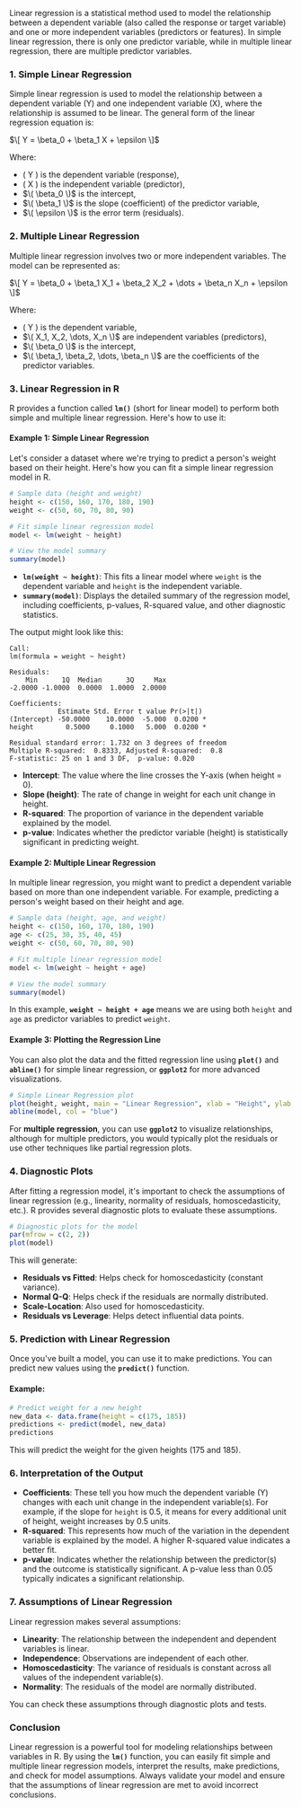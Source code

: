 Linear regression is a statistical method used to model the relationship between a dependent variable (also called the response or target variable) and one or more independent variables (predictors or features). In simple linear regression, there is only one predictor variable, while in multiple linear regression, there are multiple predictor variables.

### 1. **Simple Linear Regression**

Simple linear regression is used to model the relationship between a dependent variable \(Y\) and one independent variable \(X\), where the relationship is assumed to be linear. The general form of the linear regression equation is:

$\[
Y = \beta_0 + \beta_1 X + \epsilon
\]$

Where:
- \( Y \) is the dependent variable (response),
- \( X \) is the independent variable (predictor),
- $\( \beta_0 \)$ is the intercept,
- $\( \beta_1 \)$ is the slope (coefficient) of the predictor variable,
- $\( \epsilon \)$ is the error term (residuals).

### 2. **Multiple Linear Regression**

Multiple linear regression involves two or more independent variables. The model can be represented as:

$\[
Y = \beta_0 + \beta_1 X_1 + \beta_2 X_2 + \dots + \beta_n X_n + \epsilon
\]$

Where:
- \( Y \) is the dependent variable,
- $\( X_1, X_2, \dots, X_n \)$ are independent variables (predictors),
- $\( \beta_0 \)$ is the intercept,
- $\( \beta_1, \beta_2, \dots, \beta_n \)$ are the coefficients of the predictor variables.

### 3. **Linear Regression in R**

R provides a function called **`lm()`** (short for linear model) to perform both simple and multiple linear regression. Here's how to use it:

#### **Example 1: Simple Linear Regression**

Let's consider a dataset where we're trying to predict a person's weight based on their height. Here's how you can fit a simple linear regression model in R.

```r
# Sample data (height and weight)
height <- c(150, 160, 170, 180, 190)
weight <- c(50, 60, 70, 80, 90)

# Fit simple linear regression model
model <- lm(weight ~ height)

# View the model summary
summary(model)
```

- **`lm(weight ~ height)`**: This fits a linear model where `weight` is the dependent variable and `height` is the independent variable.
- **`summary(model)`**: Displays the detailed summary of the regression model, including coefficients, p-values, R-squared value, and other diagnostic statistics.

The output might look like this:

```
Call:
lm(formula = weight ~ height)

Residuals:
    Min      1Q  Median      3Q     Max 
-2.0000 -1.0000  0.0000  1.0000  2.0000 

Coefficients:
            Estimate Std. Error t value Pr(>|t|)  
(Intercept) -50.0000    10.0000  -5.000  0.0200 *
height        0.5000     0.1000   5.000  0.0200 *

Residual standard error: 1.732 on 3 degrees of freedom
Multiple R-squared:  0.8333, Adjusted R-squared:  0.8
F-statistic: 25 on 1 and 3 DF,  p-value: 0.020
```

- **Intercept**: The value where the line crosses the Y-axis (when height = 0).
- **Slope (height)**: The rate of change in weight for each unit change in height.
- **R-squared**: The proportion of variance in the dependent variable explained by the model.
- **p-value**: Indicates whether the predictor variable (height) is statistically significant in predicting weight.

#### **Example 2: Multiple Linear Regression**

In multiple linear regression, you might want to predict a dependent variable based on more than one independent variable. For example, predicting a person's weight based on their height and age.

```r
# Sample data (height, age, and weight)
height <- c(150, 160, 170, 180, 190)
age <- c(25, 30, 35, 40, 45)
weight <- c(50, 60, 70, 80, 90)

# Fit multiple linear regression model
model <- lm(weight ~ height + age)

# View the model summary
summary(model)
```

In this example, **`weight ~ height + age`** means we are using both `height` and `age` as predictor variables to predict `weight`.

#### **Example 3: Plotting the Regression Line**

You can also plot the data and the fitted regression line using **`plot()`** and **`abline()`** for simple linear regression, or **`ggplot2`** for more advanced visualizations.

```r
# Simple Linear Regression plot
plot(height, weight, main = "Linear Regression", xlab = "Height", ylab = "Weight")
abline(model, col = "blue")
```

For **multiple regression**, you can use **`ggplot2`** to visualize relationships, although for multiple predictors, you would typically plot the residuals or use other techniques like partial regression plots.

### 4. **Diagnostic Plots**

After fitting a regression model, it's important to check the assumptions of linear regression (e.g., linearity, normality of residuals, homoscedasticity, etc.). R provides several diagnostic plots to evaluate these assumptions.

```r
# Diagnostic plots for the model
par(mfrow = c(2, 2))
plot(model)
```

This will generate:
- **Residuals vs Fitted**: Helps check for homoscedasticity (constant variance).
- **Normal Q-Q**: Helps check if the residuals are normally distributed.
- **Scale-Location**: Also used for homoscedasticity.
- **Residuals vs Leverage**: Helps detect influential data points.

### 5. **Prediction with Linear Regression**

Once you've built a model, you can use it to make predictions. You can predict new values using the **`predict()`** function.

#### Example:
```r
# Predict weight for a new height
new_data <- data.frame(height = c(175, 185))
predictions <- predict(model, new_data)
predictions
```

This will predict the weight for the given heights (175 and 185).

### 6. **Interpretation of the Output**

- **Coefficients**: These tell you how much the dependent variable (Y) changes with each unit change in the independent variable(s). For example, if the slope for `height` is 0.5, it means for every additional unit of height, weight increases by 0.5 units.
- **R-squared**: This represents how much of the variation in the dependent variable is explained by the model. A higher R-squared value indicates a better fit.
- **p-value**: Indicates whether the relationship between the predictor(s) and the outcome is statistically significant. A p-value less than 0.05 typically indicates a significant relationship.

### 7. **Assumptions of Linear Regression**

Linear regression makes several assumptions:
- **Linearity**: The relationship between the independent and dependent variables is linear.
- **Independence**: Observations are independent of each other.
- **Homoscedasticity**: The variance of residuals is constant across all values of the independent variable(s).
- **Normality**: The residuals of the model are normally distributed.

You can check these assumptions through diagnostic plots and tests.

### Conclusion

Linear regression is a powerful tool for modeling relationships between variables in R. By using the **`lm()`** function, you can easily fit simple and multiple linear regression models, interpret the results, make predictions, and check for model assumptions. Always validate your model and ensure that the assumptions of linear regression are met to avoid incorrect conclusions.
